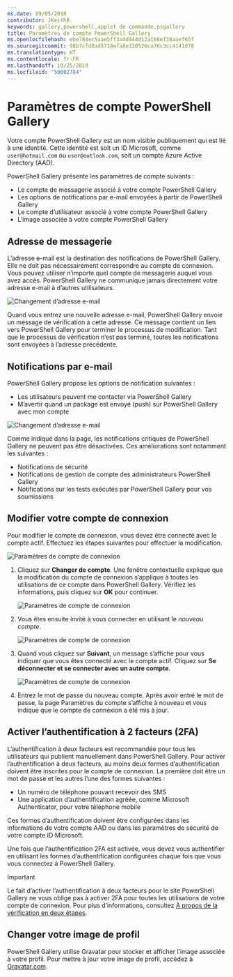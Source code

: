 ```yaml
---
ms.date: 09/05/2018
contributor: JKeithB
keywords: gallery,powershell,applet de commande,psgallery
title: Paramètres de compte PowerShell Gallery
ms.openlocfilehash: ebe784ec5aae5ff3a4d444d12a168ef38aaef65f
ms.sourcegitcommit: 98b7cfd8ad5718efa8e320526ca76c3cc4141d78
ms.translationtype: HT
ms.contentlocale: fr-FR
ms.lasthandoff: 10/25/2018
ms.locfileid: "50002784"
---
```

# <a name="powershell-gallery-account-settings"></a>Paramètres de compte PowerShell Gallery

Votre compte PowerShell Gallery est un nom visible publiquement qui est lié à une identité. Cette identité est soit un ID Microsoft, comme `user@hotmail.com` ou `user@outlook.com`, soit un compte Azure Active Directory (AAD).

PowerShell Gallery présente les paramètres de compte suivants :

- Le compte de messagerie associé à votre compte PowerShell Gallery
- Les options de notifications par e-mail envoyées à partir de PowerShell Gallery
- Le compte d’utilisateur associé à votre compte PowerShell Gallery
- L’image associée à votre compte PowerShell Gallery

## <a name="email-address"></a>Adresse de messagerie

L’adresse e-mail est la destination des notifications de PowerShell Gallery. Elle ne doit pas nécessairement correspondre au compte de connexion. Vous pouvez utiliser n’importe quel compte de messagerie auquel vous avez accès. PowerShell Gallery ne communique jamais directement votre adresse e-mail à d’autres utilisateurs.

![Changement d’adresse e-mail](../../Images/PSGallery_AcccountEmailAddress.png)

Quand vous entrez une nouvelle adresse e-mail, PowerShell Gallery envoie un message de vérification à cette adresse. Ce message contient un lien vers PowerShell Gallery pour terminer le processus de modification. Tant que le processus de vérification n’est pas terminé, toutes les notifications sont envoyées à l’adresse précédente.

## <a name="email-notifications"></a>Notifications par e-mail

PowerShell Gallery propose les options de notification suivantes :

- Les utilisateurs peuvent me contacter via PowerShell Gallery
- M’avertir quand un package est envoyé (push) sur PowerShell Gallery avec mon compte

![Changement d’adresse e-mail](../../Images/PSGallery_AccountEmailOptions.png)

Comme indiqué dans la page, les notifications critiques de PowerShell Gallery ne peuvent pas être désactivées.
Ces améliorations sont notamment les suivantes :

- Notifications de sécurité
- Notifications de gestion de compte des administrateurs PowerShell Gallery
- Notifications sur les tests exécutés par PowerShell Gallery pour vos soumissions

## <a name="change-your-login-account"></a>Modifier votre compte de connexion

Pour modifier le compte de connexion, vous devez être connecté avec le compte actif. Effectuez les étapes suivantes pour effectuer la modification.

![Paramètres de compte de connexion](../../Images/PSGallery_LoginAccountSettings.png)

1. Cliquez sur **Changer de compte**. Une fenêtre contextuelle explique que la modification du compte de connexion s’applique à toutes les utilisations de ce compte dans PowerShell Gallery. Vérifiez les informations, puis cliquez sur **OK** pour continuer.

   ![Paramètres de compte de connexion](../../Images/PSGallery_LoginAccountChange-1.png)

2. Vous êtes ensuite invité à vous connecter en utilisant le _nouveau compte_.

   ![Paramètres de compte de connexion](../../Images/PSGallery_LoginAccountChange-2.png)

3. Quand vous cliquez sur **Suivant**, un message s’affiche pour vous indiquer que vous êtes connecté avec le compte actif.
   Cliquez sur **Se déconnecter et se connecter avec un autre compte**.

   ![Paramètres de compte de connexion](../../Images/PSGallery_LoginAccountChange-3.png)

4. Entrez le mot de passe du nouveau compte. Après avoir entré le mot de passe, la page Paramètres du compte s’affiche à nouveau et vous indique que le compte de connexion a été mis à jour.


## <a name="enable-two-factor-authentication-2fa"></a>Activer l’authentification à 2 facteurs (2FA)

L’authentification à deux facteurs est recommandée pour tous les utilisateurs qui publient manuellement dans PowerShell Gallery. Pour activer l’authentification à deux facteurs, au moins deux formes d’authentification doivent être inscrites pour le compte de connexion. La première doit être un mot de passe et les autres l’une des formes suivantes :

- Un numéro de téléphone pouvant recevoir des SMS
- Une application d’authentification agréée, comme Microsoft Authenticator, pour votre téléphone mobile

Ces formes d’authentification doivent être configurées dans les informations de votre compte AAD ou dans les paramètres de sécurité de votre compte ID Microsoft.

Une fois que l’authentification 2FA est activée, vous devez vous authentifier en utilisant les formes d’authentification configurées chaque fois que vous vous connectez à PowerShell Gallery.

> [!IMPORTANT]
> Le fait d’activer l’authentification à deux facteurs pour le site PowerShell Gallery ne vous oblige pas à activer 2FA pour toutes les utilisations de votre compte de connexion. Pour plus d’informations, consultez [À propos de la vérification en deux étapes](https://support.microsoft.com/help/12408/microsoft-account-about-two-step-verification).

## <a name="change-your-profile-picture"></a>Changer votre image de profil

PowerShell Gallery utilise Gravatar pour stocker et afficher l’image associée à votre profil. Pour mettre à jour votre image de profil, accédez à [Gravatar.com](http://www.gravatar.com/).
